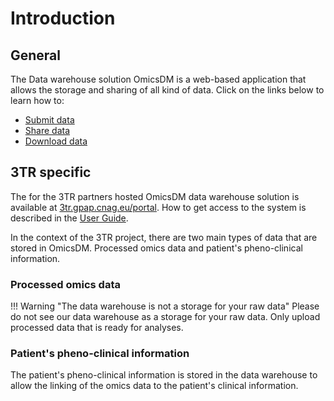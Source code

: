 # Introduction

## General

The Data warehouse solution OmicsDM is a web-based application that allows the storage and sharing of all kind of data.
Click on the links below to learn how to:

- [Submit data](user-guide/submit-data)
- [Share data](user-guide/share-data)
- [Download data](user-guide/download-data)

## 3TR specific

The for the 3TR partners hosted OmicsDM data warehouse solution is available at 
[3tr.gpap.cnag.eu/portal](https://3tr.gpap.cnag.eu/portal).
How to get access to the system is described in the [User Guide](user-guide/access).

In the context of the 3TR project, there are two main types of data that are stored in OmicsDM.
Processed omics data and patient's pheno-clinical information.

### Processed omics data

!!! Warning "The data warehouse is not a storage for your raw data"
    Please do not see our data warehouse as a storage for your raw data.
    Only upload processed data that is ready for analyses.

### Patient's pheno-clinical information

The patient's pheno-clinical information is stored in the data warehouse to allow the linking of the omics data to the patient's clinical information.
